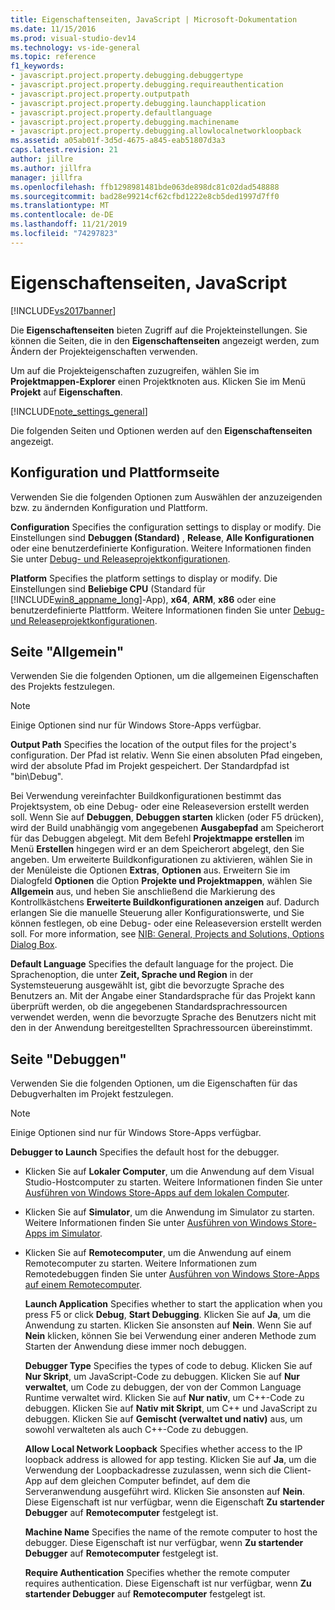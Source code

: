 ```yaml
---
title: Eigenschaftenseiten, JavaScript | Microsoft-Dokumentation
ms.date: 11/15/2016
ms.prod: visual-studio-dev14
ms.technology: vs-ide-general
ms.topic: reference
f1_keywords:
- javascript.project.property.debugging.debuggertype
- javascript.project.property.debugging.requireauthentication
- javascript.project.property.outputpath
- javascript.project.property.debugging.launchapplication
- javascript.project.property.defaultlanguage
- javascript.project.property.debugging.machinename
- javascript.project.property.debugging.allowlocalnetworkloopback
ms.assetid: a05ab01f-3d5d-4675-a845-eab51807d3a3
caps.latest.revision: 21
author: jillre
ms.author: jillfra
manager: jillfra
ms.openlocfilehash: ffb1298981481bde063de898dc81c02dad548888
ms.sourcegitcommit: bad28e99214cf62cfbd1222e8cb5ded1997d7ff0
ms.translationtype: MT
ms.contentlocale: de-DE
ms.lasthandoff: 11/21/2019
ms.locfileid: "74297823"
---
```

# <a name="property-pages-javascript"></a>Eigenschaftenseiten, JavaScript
[!INCLUDE[vs2017banner](../../includes/vs2017banner.md)]

Die **Eigenschaftenseiten** bieten Zugriff auf die Projekteinstellungen. Sie können die Seiten, die in den **Eigenschaftenseiten** angezeigt werden, zum Ändern der Projekteigenschaften verwenden.

 Um auf die Projekteigenschaften zuzugreifen, wählen Sie im **Projektmappen-Explorer** einen Projektknoten aus. Klicken Sie im Menü **Projekt** auf **Eigenschaften**.

 [!INCLUDE[note_settings_general](../../includes/note-settings-general-md.md)]

 Die folgenden Seiten und Optionen werden auf den **Eigenschaftenseiten** angezeigt.

## <a name="configuration-and-platform-page"></a>Konfiguration und Plattformseite
 Verwenden Sie die folgenden Optionen zum Auswählen der anzuzeigenden bzw. zu ändernden Konfiguration und Plattform.

 **Configuration** Specifies the configuration settings to display or modify. Die Einstellungen sind **Debuggen (Standard)** , **Release**, **Alle Konfigurationen** oder eine benutzerdefinierte Konfiguration. Weitere Informationen finden Sie unter [Debug- und Releaseprojektkonfigurationen](https://msdn.microsoft.com/0440b300-0614-4511-901a-105b771b236e).

 **Platform** Specifies the platform settings to display or modify. Die Einstellungen sind **Beliebige CPU** (Standard für [!INCLUDE[win8_appname_long](../../includes/win8-appname-long-md.md)]-App), **x64**, **ARM**, **x86** oder eine benutzerdefinierte Plattform. Weitere Informationen finden Sie unter [Debug- und Releaseprojektkonfigurationen](https://msdn.microsoft.com/0440b300-0614-4511-901a-105b771b236e).

## <a name="general-page"></a>Seite "Allgemein"
 Verwenden Sie die folgenden Optionen, um die allgemeinen Eigenschaften des Projekts festzulegen.

> [!NOTE]
> Einige Optionen sind nur für Windows Store-Apps verfügbar.

 **Output Path** Specifies the location of the output files for the project's configuration. Der Pfad ist relativ. Wenn Sie einen absoluten Pfad eingeben, wird der absolute Pfad im Projekt gespeichert. Der Standardpfad ist "bin\Debug".

 Bei Verwendung vereinfachter Buildkonfigurationen bestimmt das Projektsystem, ob eine Debug- oder eine Releaseversion erstellt werden soll. Wenn Sie auf **Debuggen**, **Debuggen starten** klicken (oder F5 drücken), wird der Build unabhängig vom angegebenen **Ausgabepfad** am Speicherort für das Debuggen abgelegt. Mit dem Befehl **Projektmappe erstellen** im Menü **Erstellen** hingegen wird er an dem Speicherort abgelegt, den Sie angeben. Um erweiterte Buildkonfigurationen zu aktivieren, wählen Sie in der Menüleiste die Optionen **Extras**, **Optionen** aus. Erweitern Sie im Dialogfeld **Optionen** die Option **Projekte und Projektmappen**, wählen Sie **Allgemein** aus, und heben Sie anschließend die Markierung des Kontrollkästchens **Erweiterte Buildkonfigurationen anzeigen** auf. Dadurch erlangen Sie die manuelle Steuerung aller Konfigurationswerte, und Sie können festlegen, ob eine Debug- oder eine Releaseversion erstellt werden soll. For more information, see [NIB: General, Projects and Solutions, Options Dialog Box](https://msdn.microsoft.com/8f8e37e8-b28d-4b13-bfeb-ea4d3312aeca).

 **Default Language** Specifies the default language for the project. Die Sprachenoption, die unter **Zeit, Sprache und Region** in der Systemsteuerung ausgewählt ist, gibt die bevorzugte Sprache des Benutzers an. Mit der Angabe einer Standardsprache für das Projekt kann überprüft werden, ob die angegebenen Standardsprachressourcen verwendet werden, wenn die bevorzugte Sprache des Benutzers nicht mit den in der Anwendung bereitgestellten Sprachressourcen übereinstimmt.

## <a name="debug-page"></a>Seite "Debuggen"
 Verwenden Sie die folgenden Optionen, um die Eigenschaften für das Debugverhalten im Projekt festzulegen.

> [!NOTE]
> Einige Optionen sind nur für Windows Store-Apps verfügbar.

 **Debugger to Launch** Specifies the default host for the debugger.

- Klicken Sie auf **Lokaler Computer**, um die Anwendung auf dem Visual Studio-Hostcomputer zu starten. Weitere Informationen finden Sie unter [Ausführen von Windows Store-Apps auf dem lokalen Computer](https://go.microsoft.com/fwlink/?LinkId=234912).

- Klicken Sie auf **Simulator**, um die Anwendung im Simulator zu starten. Weitere Informationen finden Sie unter [Ausführen von Windows Store-Apps im Simulator](https://go.microsoft.com/fwlink/?LinkId=234913).

- Klicken Sie auf **Remotecomputer**, um die Anwendung auf einem Remotecomputer zu starten. Weitere Informationen zum Remotedebuggen finden Sie unter [Ausführen von Windows Store-Apps auf einem Remotecomputer](https://go.microsoft.com/fwlink/?LinkId=234914).

  **Launch Application** Specifies whether to start the application when you press F5 or click **Debug**, **Start Debugging**. Klicken Sie auf **Ja**, um die Anwendung zu starten. Klicken Sie ansonsten auf **Nein**. Wenn Sie auf **Nein** klicken, können Sie bei Verwendung einer anderen Methode zum Starten der Anwendung diese immer noch debuggen.

  **Debugger Type** Specifies the types of code to debug. Klicken Sie auf **Nur Skript**, um JavaScript-Code zu debuggen. Klicken Sie auf **Nur verwaltet**, um Code zu debuggen, der von der Common Language Runtime verwaltet wird. Klicken Sie auf **Nur nativ**, um C++-Code zu debuggen. Klicken Sie auf **Nativ mit Skript**, um C++ und JavaScript zu debuggen. Klicken Sie auf **Gemischt (verwaltet und nativ)** aus, um sowohl verwalteten als auch C++-Code zu debuggen.

  **Allow Local Network Loopback** Specifies whether access to the IP loopback address is allowed for app testing. Klicken Sie auf **Ja**, um die Verwendung der Loopbackadresse zuzulassen, wenn sich die Client-App auf dem gleichen Computer befindet, auf dem die Serveranwendung ausgeführt wird. Klicken Sie ansonsten auf **Nein**. Diese Eigenschaft ist nur verfügbar, wenn die Eigenschaft **Zu startender Debugger** auf **Remotecomputer** festgelegt ist.

  **Machine Name** Specifies the name of the remote computer to host the debugger. Diese Eigenschaft ist nur verfügbar, wenn **Zu startender Debugger** auf **Remotecomputer** festgelegt ist.

  **Require Authentication** Specifies whether the remote computer requires authentication. Diese Eigenschaft ist nur verfügbar, wenn **Zu startender Debugger** auf **Remotecomputer** festgelegt ist.
